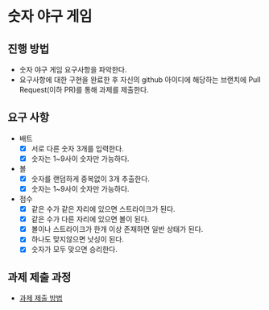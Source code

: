 # 숫자 야구 게임
## 진행 방법
* 숫자 야구 게임 요구사항을 파악한다.
* 요구사항에 대한 구현을 완료한 후 자신의 github 아이디에 해당하는 브랜치에 Pull Request(이하 PR)를 통해 과제를 제출한다.

## 요구 사항
- 배트
  - [X]  서로 다른 숫자 3개를 입력한다.
  - [X]  숫자는 1~9사이 숫자만 가능하다.

- 볼
  - [X]  숫자를 랜덤하게 중복없이 3개 추출한다.
  - [X]  숫자는 1~9사이 숫자만 가능하다.

- 점수
  - [X] 같은 수가 같은 자리에 있으면 스트라이크가 된다.
  - [X] 같은 수가 다른 자리에 있으면 볼이 된다.
  - [X] 볼이나 스트라이크가 한개 이상 존재하면 일반 상태가 된다.
  - [X] 하나도 맞지않으면 낫싱이 된다.
  - [X] 숫자가 모두 맞으면 승리한다.

## 과제 제출 과정
* [과제 제출 방법](https://github.com/next-step/nextstep-docs/tree/master/precourse)
